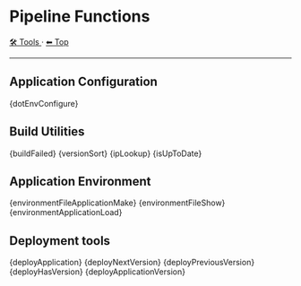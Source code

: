 # Pipeline Functions

<!-- TEMPLATE toolHeader 2 -->
[🛠️ Tools ](./index.md) &middot; [⬅ Top ](../index.md)
<hr />

## Application Configuration

{dotEnvConfigure}

## Build Utilities

{buildFailed}
{versionSort}
{ipLookup}
{isUpToDate}

## Application Environment

{environmentFileApplicationMake}
{environmentFileShow}
{environmentApplicationLoad}

## Deployment tools

{deployApplication}
{deployNextVersion}
{deployPreviousVersion}
{deployHasVersion}
{deployApplicationVersion}
